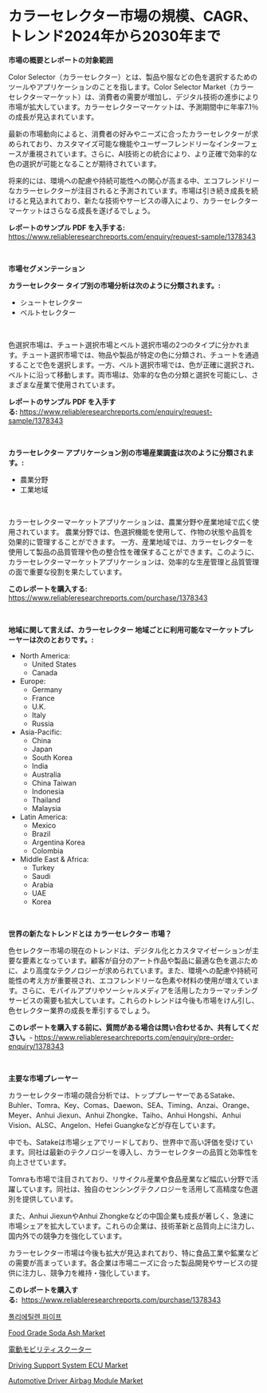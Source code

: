 <p><h1>カラーセレクター市場の規模、CAGR、トレンド2024年から2030年まで</h1></p><p><strong>市場の概要とレポートの対象範囲</strong></p>
<p><p>Color Selector（カラーセレクター）とは、製品や服などの色を選択するためのツールやアプリケーションのことを指します。Color Selector Market（カラーセレクターマーケット）は、消費者の需要が増加し、デジタル技術の進歩により市場が拡大しています。カラーセレクターマーケットは、予測期間中に年率7.1％の成長が見込まれています。</p><p>最新の市場動向によると、消費者の好みやニーズに合ったカラーセレクターが求められており、カスタマイズ可能な機能やユーザーフレンドリーなインターフェースが重視されています。さらに、AI技術との統合により、より正確で効率的な色の選択が可能となることが期待されています。</p><p>将来的には、環境への配慮や持続可能性への関心が高まる中、エコフレンドリーなカラーセレクターが注目されると予測されています。市場は引き続き成長を続けると見込まれており、新たな技術やサービスの導入により、カラーセレクターマーケットはさらなる成長を遂げるでしょう。</p></p>
<p><strong>レポートのサンプル PDF を入手する:</strong> <a href="https://www.reliableresearchreports.com/enquiry/request-sample/1378343">https://www.reliableresearchreports.com/enquiry/request-sample/1378343</a></p>
<p>&nbsp;</p>
<p><strong>市場セグメンテーション</strong></p>
<p><strong>カラーセレクター タイプ別の市場分析は次のように分類されます。:</strong></p>
<p><ul><li>シュートセレクター</li><li>ベルトセレクター</li></ul></p>
<p>&nbsp;</p>
<p><p>色選択市場は、チュート選択市場とベルト選択市場の2つのタイプに分かれます。チュート選択市場では、物品や製品が特定の色に分類され、チュートを通過することで色を選択します。一方、ベルト選択市場では、色が正確に選択され、ベルトに沿って移動します。両市場は、効率的な色の分類と選択を可能にし、さまざまな産業で使用されています。</p></p>
<p><strong>レポートのサンプル PDF を入手する:</strong>&nbsp;<a href="https://www.reliableresearchreports.com/enquiry/request-sample/1378343">https://www.reliableresearchreports.com/enquiry/request-sample/1378343</a></p>
<p>&nbsp;</p>
<p><strong> カラーセレクター アプリケーション別の市場産業調査は次のように分類されます。:</strong></p>
<p><ul><li>農業分野</li><li>工業地域</li></ul></p>
<p>&nbsp;</p>
<p><p>カラーセレクターマーケットアプリケーションは、農業分野や産業地域で広く使用されています。 農業分野では、色選択機能を使用して、作物の状態や品質を効果的に管理することができます。 一方、産業地域では、カラーセレクターを使用して製品の品質管理や色の整合性を確保することができます。このように、カラーセレクターマーケットアプリケーションは、効率的な生産管理と品質管理の面で重要な役割を果たしています。</p></p>
<p><strong>このレポートを購入する:</strong>&nbsp; <a href="https://www.reliableresearchreports.com/purchase/1378343">https://www.reliableresearchreports.com/purchase/1378343</a></p>
<p>&nbsp;</p>
<p><strong>地域に関して言えば、カラーセレクター 地域ごとに利用可能なマーケットプレーヤーは次のとおりです。:</strong></p>
<p><ul>
    <li>
        North America:
        <ul>
            <li>United States</li>
            <li>Canada</li>
        </ul>
    </li>
    <li>
        Europe:
        <ul>
            <li>Germany</li>
            <li>France</li>
            <li>U.K.</li>
            <li>Italy</li>
            <li>Russia</li>
        </ul>
    </li>
    <li>
        Asia-Pacific:
        <ul>
            <li>China</li>
            <li>Japan</li>
            <li>South Korea</li>
            <li>India</li>
            <li>Australia</li>
            <li>China Taiwan</li>
            <li>Indonesia</li>
            <li>Thailand</li>
            <li>Malaysia</li>
        </ul>
    </li>
    <li>
        Latin America:
        <ul>
            <li>Mexico</li>
            <li>Brazil</li>
            <li>Argentina Korea</li>
            <li>Colombia</li>
        </ul>
    </li>
    <li>
        Middle East & Africa:
        <ul>
            <li>Turkey</li>
            <li>Saudi</li>
            <li>Arabia</li>
            <li>UAE</li>
            <li>Korea</li>
        </ul>
    </li>
    </ul></p>
<p>&nbsp;</p>
<p><strong>世界の新たなトレンドとは カラーセレクター 市場？</strong></p>
<p><p>色セレクター市場の現在のトレンドは、デジタル化とカスタマイゼーションが主要な要素となっています。顧客が自分のアート作品や製品に最適な色を選ぶために、より高度なテクノロジーが求められています。また、環境への配慮や持続可能性の考え方が重要視され、エコフレンドリーな色素や材料の使用が増えています。さらに、モバイルアプリやソーシャルメディアを活用したカラーマッチングサービスの需要も拡大しています。これらのトレンドは今後も市場をけん引し、色セレクター業界の成長を牽引するでしょう。</p></p>
<p><strong>このレポートを購入する前に、質問がある場合は問い合わせるか、共有してください。</strong>- <a href="https://www.reliableresearchreports.com/enquiry/pre-order-enquiry/1378343">https://www.reliableresearchreports.com/enquiry/pre-order-enquiry/1378343</a></p>
<p>&nbsp;</p>
<p><strong>主要な市場プレーヤー</strong></p>
<p><p>カラーセレクター市場の競合分析では、トッププレーヤーであるSatake、Buhler、Tomra、Key、Comas、Daewon、SEA、Timing、Anzai、Orange、Meyer、Anhui Jiexun、Anhui Zhongke、Taiho、Anhui Hongshi、Anhui Vision、ALSC、Angelon、Hefei Guangkeなどが存在しています。</p><p>中でも、Satakeは市場シェアでリードしており、世界中で高い評価を受けています。同社は最新のテクノロジーを導入し、カラーセレクターの品質と効率性を向上させています。</p><p>Tomraも市場で注目されており、リサイクル産業や食品産業など幅広い分野で活躍しています。同社は、独自のセンシングテクノロジーを活用して高精度な色選別を提供しています。</p><p>また、Anhui JiexunやAnhui Zhongkeなどの中国企業も成長が著しく、急速に市場シェアを拡大しています。これらの企業は、技術革新と品質向上に注力し、国内外での競争力を強化しています。</p><p>カラーセレクター市場は今後も拡大が見込まれており、特に食品工業や鉱業などの需要が高まっています。各企業は市場ニーズに合った製品開発やサービスの提供に注力し、競争力を維持・強化しています。</p></p>
<p><strong>このレポートを購入する:</strong>&nbsp;&nbsp;<a href="https://www.reliableresearchreports.com/purchase/1378343">https://www.reliableresearchreports.com/purchase/1378343</a></p>
<p><p><a href="https://github.com/lzrvbyqzftro57/Market-Research-Report-List-1/blob/main/3252589146.md">폴리에틸렌 파이프</a></p><p><a href="https://github.com/gulaimolin/Market-Research-Report-List-3/blob/main/food-grade-soda-ash-market.md">Food Grade Soda Ash Market</a></p><p><a href="https://medium.com/@estasprer20231/%E9%9B%BB%E5%8B%95%E3%83%A2%E3%83%93%E3%83%AA%E3%83%86%E3%82%A3%E3%82%B9%E3%82%AF%E3%83%BC%E3%82%BF%E3%83%BC%E5%B8%82%E5%A0%B4%E5%88%86%E6%9E%90-%E3%81%9D%E3%81%AEcagr-%E5%B8%82%E5%A0%B4%E3%82%BB%E3%82%B0%E3%83%A1%E3%83%B3%E3%83%86%E3%83%BC%E3%82%B7%E3%83%A7%E3%83%B3%E3%81%8A%E3%82%88%E3%81%B3%E3%82%B0%E3%83%AD%E3%83%BC%E3%83%90%E3%83%AB%E6%A5%AD%E7%95%8C%E6%A6%82%E8%A6%81-f4af5fd4abf8">電動モビリティスクーター</a></p><p><a href="https://issuu.com/reportprime-2/docs/driving-support-system-ecu-market-size-2030.pptx">Driving Support System ECU Market</a></p><p><a href="https://issuu.com/reportprime-2/docs/automotive-driver-airbag-module-market-size-2030.p">Automotive Driver Airbag Module Market</a></p></p>